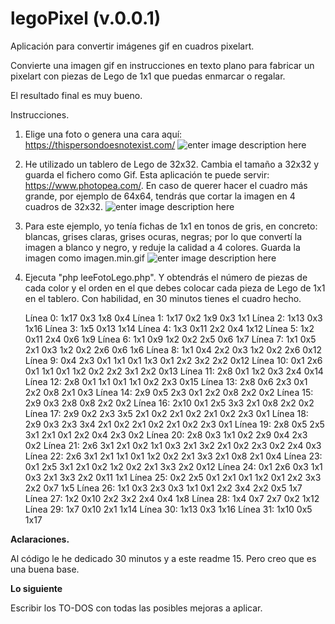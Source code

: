 
# legoPixel (v.0.0.1)

Aplicación para convertir imágenes gif en cuadros pixelart.

Convierte una imagen gif en instrucciones en texto plano para fabricar un pixelart con piezas de Lego de 1x1 que puedas enmarcar o regalar.

El resultado final es muy bueno.

  

Instrucciones.

1. Elige una foto o genera una cara aquí: https://thispersondoesnotexist.com/
![enter image description here](https://i.imgur.com/fdawUIu.jpg)
2. He utilizado un tablero de Lego de 32x32. Cambia el tamaño a 32x32 y guarda el fichero como Gif. Esta aplicación te puede servir: https://www.photopea.com/. En caso de querer hacer el cuadro más grande, por ejemplo de 64x64, tendrás que cortar la imagen en 4 cuadros de 32x32.
![enter image description here](https://i.imgur.com/ixYKVm2.gif)
3. Para este ejemplo, yo tenía fichas de 1x1 en tonos de gris, en concreto: blancas, grises claras, grises ocuras, negras; por lo que convertí la imagen a blanco y negro, y reduje la calidad a 4 colores. Guarda la imagen como imagen.min.gif
![enter image description here](https://i.imgur.com/E5GjWQ9.gif)
4. Ejecuta "php leeFotoLego.php". Y obtendrás el número de piezas de cada color y el orden en el que debes colocar cada pieza de Lego de 1x1 en el tablero. Con habilidad, en 30 minutos tienes el cuadro hecho.

    Línea 0: 1x17 0x3 1x8 0x4 
    Línea 1: 1x17 0x2 1x9 0x3 1x1 
    Línea 2: 1x13 0x3 1x16 
    Línea 3: 1x5 0x13 1x14 
    Línea 4: 1x3 0x11 2x2 0x4 1x12 
    Línea 5: 1x2 0x11 2x4 0x6 1x9 
    Línea 6: 1x1 0x9 1x2 0x2 2x5 0x6 1x7 
    Línea 7: 1x1 0x5 2x1 0x3 1x2 0x2 2x6 0x6 1x6 
    Línea 8: 1x1 0x4 2x2 0x3 1x2 0x2 2x6 0x12 
    Línea 9: 0x4 2x3 0x1 1x1 0x1 1x3 0x1 2x2 3x2 2x2 0x12 
    Línea 10: 0x1 2x6 0x1 1x1 0x1 1x2 0x2 2x2 3x1 2x2 0x13 
    Línea 11: 2x8 0x1 1x2 0x3 2x4 0x14 
    Línea 12: 2x8 0x1 1x1 0x1 1x1 0x2 2x3 0x15 
    Línea 13: 2x8 0x6 2x3 0x1 2x2 0x8 2x1 0x3 
    Línea 14: 2x9 0x5 2x3 0x1 2x2 0x8 2x2 0x2 
    Línea 15: 2x9 0x3 2x8 0x8 2x2 0x2 
    Línea 16: 2x10 0x1 2x5 3x3 2x1 0x8 2x2 0x2 
    Línea 17: 2x9 0x2 2x3 3x5 2x1 0x2 2x1 0x2 2x1 0x2 2x3 0x1 
    Línea 18: 2x9 0x3 2x3 3x4 2x1 0x2 2x1 0x2 2x1 0x2 2x3 0x1 
    Línea 19: 2x8 0x5 2x5 3x1 2x1 0x1 2x2 0x4 2x3 0x2 
    Línea 20: 2x8 0x3 1x1 0x2 2x9 0x4 2x3 0x2 
    Línea 21: 2x6 3x1 2x1 0x2 1x1 0x3 2x1 3x2 2x1 0x2 2x3 0x2 2x4 0x3 
    Línea 22: 2x6 3x1 2x1 1x1 0x1 1x2 0x2 2x1 3x3 2x1 0x8 2x1 0x4 
    Línea 23: 0x1 2x5 3x1 2x1 0x2 1x2 0x2 2x1 3x3 2x2 0x12 
    Línea 24: 0x1 2x6 0x3 1x1 0x3 2x1 3x3 2x2 0x11 1x1 
    Línea 25: 0x2 2x5 0x1 2x1 0x1 1x2 0x1 2x2 3x3 2x2 0x7 1x5 
    Línea 26: 1x1 0x3 2x3 0x3 1x1 0x1 2x2 3x4 2x2 0x5 1x7 
    Línea 27: 1x2 0x10 2x2 3x2 2x4 0x4 1x8 
    Línea 28: 1x4 0x7 2x7 0x2 1x12 
    Línea 29: 1x7 0x10 2x1 1x14 
    Línea 30: 1x13 0x3 1x16 
    Línea 31: 1x10 0x5 1x17 

**Aclaraciones.**

Al código le he dedicado 30 minutos y a este readme 15. Pero creo que es una buena base.

  

**Lo siguiente**

Escribir los TO-DOS con todas las posibles mejoras a aplicar.